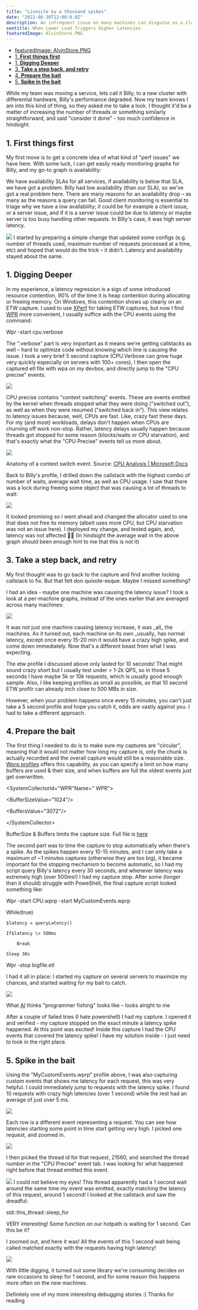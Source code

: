 ```yaml
---
title: "Livesite by a thousand spikes"
date: "2022-08-30T12:00:0.0Z"
description: An infrequent issue on many machines can disguise as a cluster-wide issue.
seotitle: When Lower Load Triggers Higher Latencies
featuredImage: AlvinStore.PNG
---
```


- [featuredImage: AlvinStore.PNG](#featuredimage-alvinstorepng)
- [1. **First things first**](#1-first-things-first)
- [1. **Digging Deeper**](#1-digging-deeper)
- [3. **Take a step back, and retry**](#3-take-a-step-back-and-retry)
- [4. **Prepare the bait**](#4-prepare-the-bait)
- [5. **Spike in the bait**](#5-spike-in-the-bait)

While my team was moving a service, lets call it Billy, to a new cluster with differential hardware, Billy's performance degraded. Now my team knows I am into this kind of thing, so they asked me to take a look. I thought it'd be a matter of increasing the number of threads or something similarly straightforward, and said "consider it done" - too much confidence in hindsight.

## 1. **First things first**

My first move is to get a concrete idea of what kind of "perf issues" we have here. With some luck, I can get easily ready monitoring graphs for Billy, and my go-to graph is availability:

We have availability SLAs for all services, if availability is below that SLA, we have got a problem. Billy had low availability (than our SLA), so we've got a real problem here. There are many reasons for an availability drop – as many as the reasons a query can fail. Good client monitoring is essential to triage why we have a low availability; it could be for example a client issue, or a server issue, and if it is a server issue could be due to latency or maybe server is too busy handling other requests. In Billy's case, it was high server latency.

![](RackMultipart20220831-1-cg0ok9_html_c8a5e3c9a0c95eae.gif) I started by preparing a simple change that updated some configs (e.g. number of threads used, maximum number of requests processed at a time, etc) and hoped that would do the trick – it didn't. Latency and availability stayed about the same.

## 1. **Digging Deeper**

In my experience, a latency regression is a sign of some introduced resource contention, 90% of the time it is heap contention during allocating or freeing memory. On Windows, this contention shows up clearly on an ETW capture. I used to use [XPerf]() for taking ETW captures, but now I find [WPR]() more convenient, I usually suffice with the CPU events using the command:

Wpr -start cpu.verbose

The ".verbose" part is very important as it means we're getting callstacks as well – hard to optimize code without knowing which line is causing the issue. I took a very brief 5 second capture (CPU.Verbose can grow huge very quickly especially on servers with 100+ cores), I then open the captured etl file with wpa on my devbox, and directly jump to the "CPU precise" events:

![](RackMultipart20220831-1-cg0ok9_html_d856373b3fc4fa70.png)

CPU precise contains "context switching" events. These are events emitted by the kernel when threads stopped what they were doing ("switched out"), as well as when they were resumed ("switched back in"). This view relates to latency issues because, well, CPUs are fast. Like, crazy fast these days. For my (and most) workloads, delays don't happen when CPUs are churning off work non-stop. Rather, latency delays usually happen because threads got stopped for some reason (blocks/waits or CPU starvation), and that's exactly what the "CPU Precise" events tell us more about.

![](RackMultipart20220831-1-cg0ok9_html_a2ff7f9766ae5f63.jpg)

Anatomy of a context switch event. Source: [CPU Analysis | Microsoft Docs](https://docs.microsoft.com/en-us/windows-hardware/test/wpt/cpu-analysis)

Back to Billy's profile, I drilled down the callstack with the highest combo of number of waits, average wait time, as well as CPU usage. I saw that there was a lock during freeing some object that was causing a lot of threads to wait:

![](RackMultipart20220831-1-cg0ok9_html_a3fc90c5c752de33.png)

It looked promising so I went ahead and changed the allocator used to one that does not free its memory (albeit uses more CPU, but CPU starvation was not an issue here). I deployed my change, and tested again, and, latency was not affected 🤷‍♂️ (In hindsight the average wait in the above graph should been enough hint to me that this is not it)

## 3. **Take a step back, and retry**

My first thought was to go back to the capture and find another locking callstack to fix. But that felt don quixote-esque. Maybe I missed something?

I had an idea - maybe one machine was causing the latency issue? I took a look at a per-machine graphs, instead of the ones earlier that are averaged across many machines:

![](RackMultipart20220831-1-cg0ok9_html_e99d8d979f1aecb.gif)

It was not just one machine causing latency increase, it was \_all\_ the machines. As it turned out, each machine on its own \_usually\_ has normal latency, except once every 15-20 min it would have a crazy high spike, and come down immediately. Now that's a different beast from what I was expecting.

The etw profile I discussed above only lasted for 10 seconds! That might sound crazy short but I usually test under \> 1-2k QPS, so in those 5 seconds I have maybe 5k or 10k requests, which is usually good enough sample. Also, I like keeping profiles as small as possible, as that 10 second ETW profilr can already inch close to 500 MBs in size.

However, when your problem happens once every 15 minutes, you can't just take a 5 second profile and hope you catch it, odds are vastly against you. I had to take a different approach.

## 4. **Prepare the bait**

The first thing I needed to do is to make sure my captures are "circular", meaning that it would not matter how long my capture is, only the chunk is actually recorded and the overall capture would still be a reasonable size. [Wprp profiles](https://docs.microsoft.com/en-us/windows-hardware/test/wpt/authoring-recording-profiles) offers this capability, as you can specify a limit on how many buffers are used & their size, and when buffers are full the oldest events just get overwritten.

\<SystemCollectorId="WPR"Name=" WPR"\>

  \<BufferSizeValue="1024"/\>

  \<BuffersValue="3072"/\>

\</SystemCollector\>

BufferSize & Buffers limits the capture size. Full file is [here](github)

The second part was to time the capture to stop automatically when there's a spike. As the spikes happen every 10-15 minutes, and I can only take a maximum of ~1 minutes captures (otherwise they are too big), it became important for the stopping mechanism to become automatic, so I had my script query Billy's latency every 30 seconds, and whenever latency was extremely high (over 500ms!) I had my capture stop. After some (longer than it should) struggle with PoweShell, the final capture script looked something like:

Wpr -start CPU.wprp -start MyCustomEvents.wprp

While(true)

    $latency = queryLatency()

    If$latency \> 500ms

        Break

    Sleep 30s

Wpr -stop bigfile.etl

I had it all in place: I started my capture on several servers to maximize my chances, and started waiting for my bait to catch.

![](RackMultipart20220831-1-cg0ok9_html_975ff78cf7420448.png)

What [AI](https://huggingface.co/) thinks "programmer fishing" looks like – looks alright to me

After a couple of failed tries (I hate powershell) I had my capture. I opened it and verified - my capture stopped on the exact minute a latency spike happened. At this point was excited! Inside this capture I had the CPU events that covered the latency spike! I have my solution inside - I just need to look in the right place.

## 5. **Spike in the bait**

Using the "MyCustomEvents.wprp" profile above, I was also capturing custom events that shows me latency for each request, this was very helpful. I could immediately jump to requests with the latency spike. I found 10 requests with crazy high latencies (over 1 second) while the rest had an average of just over 5 ms.

![](RackMultipart20220831-1-cg0ok9_html_e8037a2df43faacd.png)

Each row is a different event representing a request. You can see how latencies starting some point in time start getting very high. I picked one request, and zoomed in.

![](RackMultipart20220831-1-cg0ok9_html_cec9e445952f479.png)

I then picked the thread id for that request, 21560, and searched the thread number in the "CPU Precise" event tab. I was looking for what happened right before that thread emitted this event.

![](RackMultipart20220831-1-cg0ok9_html_1061c8bfbbbd5b1b.png) I could not believe my eyes! This thread apparently had a 1 second wait around the same time my event was emitted, exactly matching the latency of this request, around 1 second! I looked at the callstack and saw the dreadful:

std::this\_thread::sleep\_for

VERY interesting! Some function on our hotpath is waiting for 1 second. Can this be it?

I zoomed out, and here it was! All the events of this 1 second wait being called matched exactly with the requests having high latency!

![](RackMultipart20220831-1-cg0ok9_html_53b0413cc325f1.png)

With little digging, it turned out some library we're consuming decides on rare occasions to sleep for 1 second, and for some reason this happens more often on the new machines.

Definitely one of my more interesting debugging stories :) Thanks for reading